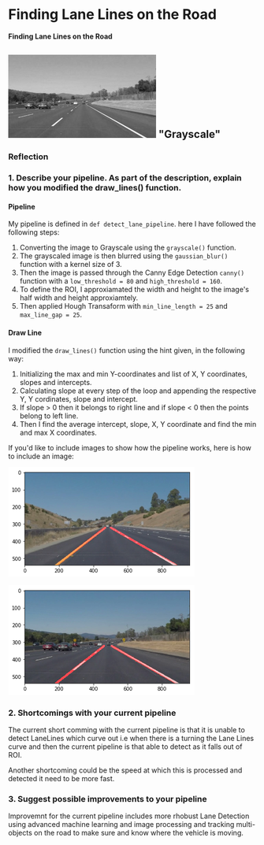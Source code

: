 # **Finding Lane Lines on the Road** 

**Finding Lane Lines on the Road**

![image1](./examples/grayscale.jpg) "Grayscale"
---

### Reflection

### 1. Describe your pipeline. As part of the description, explain how you modified the draw_lines() function.

#### Pipeline
My pipeline is defined in `def detect_lane_pipeline`. here I have followed the following steps:
1. Converting the image to Grayscale using the `grayscale()` function.
2. The grayscaled image is then blurred using the `gaussian_blur()` function with a kernel size of 3.
3. Then the image is passed through the Canny Edge Detection `canny()` function with a `low_threshold = 80` and `high_threshold = 160`.
4. To define the ROI, I approxiamated the width and height to the image's half width and height approxiamtely. 
5. Then applied Hough Transaform with `min_line_length = 25` and `max_line_gap = 25`.

#### Draw Line
I modified the `draw_lines()` function using the hint given, in the following way: 
1. Initializing the max and min Y-coordinates and list of X, Y coordinates, slopes and intercepts. 
2. Calculating slope at every step of the loop and appending the respective Y, Y cordinates, slope and intercept.
3. If slope > 0 then it belongs to right line and if slope < 0 then the points belong to left line.
4. Then I find the average intercept, slope, X, Y coordinate and find the min and max X coordinates.


If you'd like to include images to show how the pipeline works, here is how to include an image: 

![image3](./test_images/solidYellowCurveLaneDetected.jpg)

![image4](./test_images/solidWhiteRightLaneDetected.png)


### 2. Shortcomings with your current pipeline

The current short comming with the current pipeline is that it is unable to detect LaneLines which curve out i.e when there is a turning the Lane Lines curve and then the current pipeline is that able to detect as it falls out of ROI.

Another shortcoming could be the speed at which this is processed and detected it need to be more fast.


### 3. Suggest possible improvements to your pipeline

Improvemnt for the current pipeline includes more rhobust Lane Detection using advanced machine learning and image processing and tracking multi-objects on the road to make sure and know where the vehicle is moving.
